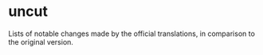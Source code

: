 # uncut
Lists of notable changes made by the official translations, in comparison to the original version.
